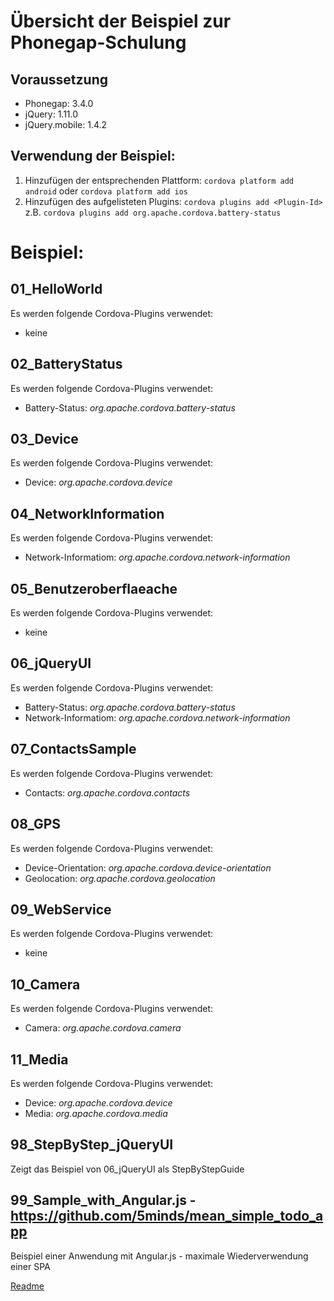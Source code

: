 # Übersicht der Beispiel zur Phonegap-Schulung

## Voraussetzung
- Phonegap: 3.4.0
- jQuery: 1.11.0
- jQuery.mobile: 1.4.2

## Verwendung der Beispiel:

1. Hinzufügen der entsprechenden Plattform:
`cordova platform add android` oder `cordova platform add ios`
1. Hinzufügen des aufgelisteten Plugins:
`cordova plugins add <Plugin-Id>` z.B. `cordova plugins add org.apache.cordova.battery-status`

# Beispiel:
## 01_HelloWorld

Es werden folgende Cordova-Plugins verwendet:
- keine

## 02_BatteryStatus

Es werden folgende Cordova-Plugins verwendet:
- Battery-Status: _org.apache.cordova.battery-status_

## 03_Device

Es werden folgende Cordova-Plugins verwendet:
- Device: _org.apache.cordova.device_

## 04_NetworkInformation

Es werden folgende Cordova-Plugins verwendet:
- Network-Informatiom: _org.apache.cordova.network-information_

## 05_Benutzeroberflaeache

Es werden folgende Cordova-Plugins verwendet:
- keine

## 06_jQueryUI

Es werden folgende Cordova-Plugins verwendet:
- Battery-Status: _org.apache.cordova.battery-status_
- Network-Informatiom: _org.apache.cordova.network-information_

## 07_ContactsSample

Es werden folgende Cordova-Plugins verwendet:
- Contacts: _org.apache.cordova.contacts_

## 08_GPS

Es werden folgende Cordova-Plugins verwendet:
- Device-Orientation: _org.apache.cordova.device-orientation_
- Geolocation: _org.apache.cordova.geolocation_

## 09_WebService

Es werden folgende Cordova-Plugins verwendet:
- keine

## 10_Camera

Es werden folgende Cordova-Plugins verwendet:
- Camera: _org.apache.cordova.camera_

## 11_Media

Es werden folgende Cordova-Plugins verwendet:
- Device: _org.apache.cordova.device_
- Media: _org.apache.cordova.media_

## 98_StepByStep_jQueryUI
Zeigt das Beispiel von 06_jQueryUI als StepByStepGuide

## 99_Sample_with_Angular.js - https://github.com/5minds/mean_simple_todo_app
Beispiel einer Anwendung mit Angular.js - maximale Wiederverwendung einer SPA


[Readme](99_StepByStep_jQueryUI/README.md)


